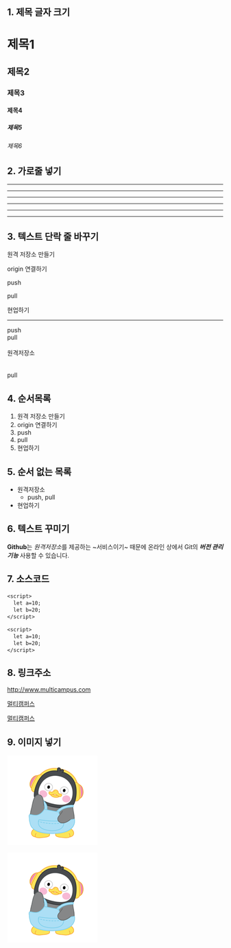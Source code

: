 ## 1. 제목 글자 크기 
# 제목1
## 제목2
### 제목3
#### 제목4
##### 제목5
###### 제목6

## 2. 가로줄 넣기 <!--  -, * 3개 이상이면 되면      -->
---
-------
- - - - - 
***
*****
* * * *

## 3. 텍스트 단락 줄 바꾸기
원격 저장소 만들기 

origin 연결하기

push

pull

현업하기

---

push <br> pull <br><br> 원격저장소 <br><br><br> pull

## 4. 순서목록
1. 원격 저장소 만들기
2. origin 연결하기
3. push
4. pull
5. 현업하기 

## 5. 순서 없는 목록
- 원격저장소
  - push, pull
- 현업하기 

## 6. 텍스트 꾸미기
**Github**는 *원격저장소*를 제공하는 ~서비스이기~ 때문에 
온라인 상에서 Git의 ***버전 관리 기능*** 사용할 수 있습니다.

## 7. 소스코드 
~~~
<script>
  let a=10;
  let b=20;
</script>
~~~ 

```
<script>
  let a=10;
  let b=20;
</script>
```

## 8. 링크주소
<http://www.multicampus.com>

[멀티캠퍼스](http://www.multicampus.com)

[멀티캠퍼스](http://www.multicampus.com, "클릭하면 멀티캠퍼스 홈페이지로 이동합니다.")

## 9. 이미지 넣기
![펭수 이미지](./pengsoo.png)

[![펭수 이미지](./pengsoo.png)](http://www.multicampus.com>)












